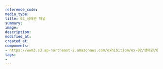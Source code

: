 ```yaml
---
reference_code:
media_type:
title: 03_생애관 패널
summary:
image:
description:
modified_at:
created_at:
components:
- https://wwm3.s3.ap-northeast-2.amazonaws.com/exhibition/ex-02/생애관/03_생애관+패널.JPG
tags:
-
---
```

